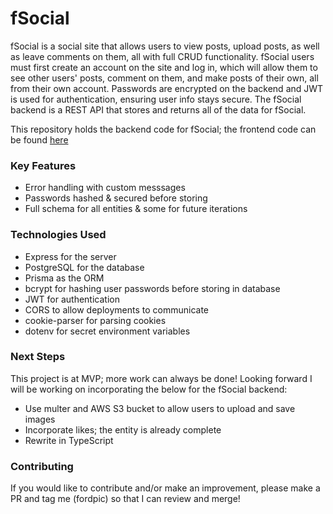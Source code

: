 # fSocial

fSocial is a social site that allows users to view posts, upload posts, as well as leave comments on them, all with full CRUD functionality. fSocial users must first create an account on the site and log in, which will allow them to see other users' posts, comment on them, and make posts of their own, all from their own account. Passwords are encrypted on the backend and JWT is used for authentication, ensuring user info stays secure. The fSocial backend is a REST API that stores and returns all of the data for fSocial. 

This repository holds the backend code for fSocial; the frontend code can be found [here](https://github.com/fordpic/fSocial-frontend)

### Key Features

- Error handling with custom messsages
- Passwords hashed & secured before storing
- Full schema for all entities & some for future iterations

### Technologies Used

- Express for the server
- PostgreSQL for the database
- Prisma as the ORM
- bcrypt for hashing user passwords before storing in database
- JWT for authentication
- CORS to allow deployments to communicate
- cookie-parser for parsing cookies
- dotenv for secret environment variables

### Next Steps

This project is at MVP; more work can always be done! Looking forward I will be working on incorporating the below for the fSocial backend:

- Use multer and AWS S3 bucket to allow users to upload and save images
- Incorporate likes; the entity is already complete
- Rewrite in TypeScript

### Contributing

If you would like to contribute and/or make an improvement, please make a PR and tag me (fordpic) so that I can review and merge!

